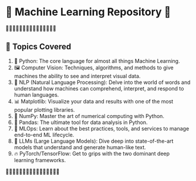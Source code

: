 # 🤖 Machine Learning Repository 🤖   

🤖🤖🤖🤖🤖🤖🤖🤖🤖🤖🤖🤖🤖🤖🤖

## 📘 Topics Covered
1. 🐍 Python: The core language for almost all things Machine Learning.
2. 🖼️ Computer Vision: Techniques, algorithms, and methods to give machines the ability to see and interpret visual data.
3. 📜 NLP (Natural Language Processing): Delve into the world of words and understand how machines can comprehend, interpret, and respond to human languages.
4. 📊 Matplotlib: Visualize your data and results with one of the most popular plotting libraries.
5. 🔢 NumPy: Master the art of numerical computing with Python.
6. 🐼 Pandas: The ultimate tool for data analysis in Python.
7. 🚀 MLOps: Learn about the best practices, tools, and services to manage end-to-end ML lifecycle.
8. 🧠 LLMs (Large Language Models): Dive deep into state-of-the-art models that understand and generate human-like text.
9. 🔥 PyTorch/TensorFlow: Get to grips with the two dominant deep learning frameworks.


🤖🤖🤖🤖🤖🤖🤖🤖🤖🤖🤖🤖🤖🤖🤖🤖
